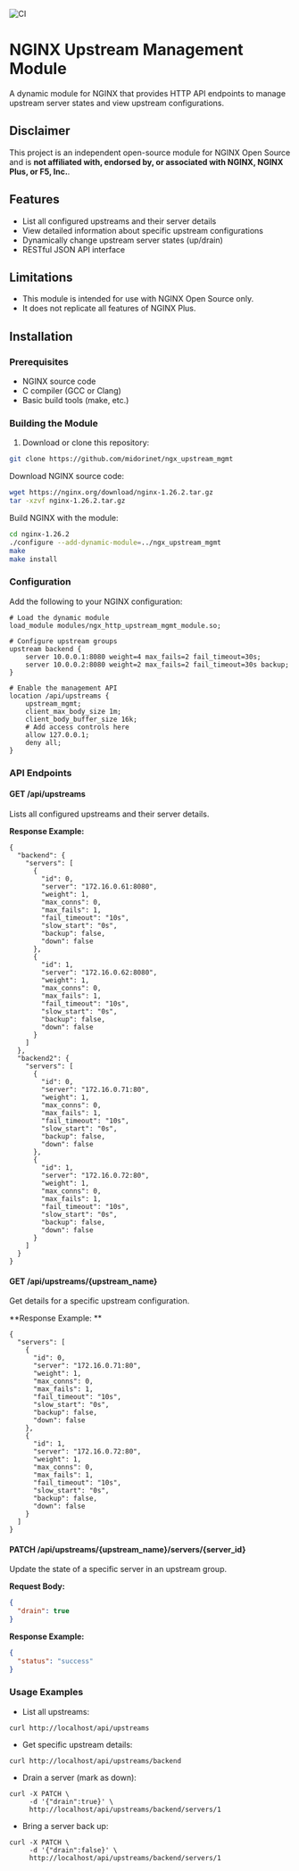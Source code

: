 ![CI](https://github.com/midorinet/ngx_upstream_mgmt/workflows/CI/badge.svg)

# NGINX Upstream Management Module
A dynamic module for NGINX that provides HTTP API endpoints to manage upstream server states and view upstream configurations.

## Disclaimer
This project is an independent open-source module for NGINX Open Source and is **not affiliated with, endorsed by, or associated with NGINX, NGINX Plus, or F5, Inc.**.

## Features
- List all configured upstreams and their server details
- View detailed information about specific upstream configurations
- Dynamically change upstream server states (up/drain)
- RESTful JSON API interface

## Limitations
- This module is intended for use with NGINX Open Source only.
- It does not replicate all features of NGINX Plus.

## Installation

### Prerequisites

- NGINX source code
- C compiler (GCC or Clang)
- Basic build tools (make, etc.)

### Building the Module

1. Download or clone this repository:
```bash
git clone https://github.com/midorinet/ngx_upstream_mgmt
```
Download NGINX source code:
```bash
wget https://nginx.org/download/nginx-1.26.2.tar.gz
tar -xzvf nginx-1.26.2.tar.gz
```
Build NGINX with the module:
```bash
cd nginx-1.26.2
./configure --add-dynamic-module=../ngx_upstream_mgmt
make
make install
```

### Configuration
Add the following to your NGINX configuration:

```nginx
# Load the dynamic module
load_module modules/ngx_http_upstream_mgmt_module.so;

# Configure upstream groups
upstream backend {
    server 10.0.0.1:8080 weight=4 max_fails=2 fail_timeout=30s;
    server 10.0.0.2:8080 weight=2 max_fails=2 fail_timeout=30s backup;
}

# Enable the management API
location /api/upstreams {
    upstream_mgmt;
    client_max_body_size 1m;
    client_body_buffer_size 16k;
    # Add access controls here
    allow 127.0.0.1;
    deny all;
}
```

### API Endpoints
#### GET /api/upstreams
Lists all configured upstreams and their server details.

**Response Example:**
```
{
  "backend": {
    "servers": [
      {
        "id": 0,
        "server": "172.16.0.61:8080",
        "weight": 1,
        "max_conns": 0,
        "max_fails": 1,
        "fail_timeout": "10s",
        "slow_start": "0s",
        "backup": false,
        "down": false
      },
      {
        "id": 1,
        "server": "172.16.0.62:8080",
        "weight": 1,
        "max_conns": 0,
        "max_fails": 1,
        "fail_timeout": "10s",
        "slow_start": "0s",
        "backup": false,
        "down": false
      }
    ]
  },
  "backend2": {
    "servers": [
      {
        "id": 0,
        "server": "172.16.0.71:80",
        "weight": 1,
        "max_conns": 0,
        "max_fails": 1,
        "fail_timeout": "10s",
        "slow_start": "0s",
        "backup": false,
        "down": false
      },
      {
        "id": 1,
        "server": "172.16.0.72:80",
        "weight": 1,
        "max_conns": 0,
        "max_fails": 1,
        "fail_timeout": "10s",
        "slow_start": "0s",
        "backup": false,
        "down": false
      }
    ]
  }
}
```

#### GET /api/upstreams/{upstream_name}
Get details for a specific upstream configuration.

**Response Example: **
```
{
  "servers": [
    {
      "id": 0,
      "server": "172.16.0.71:80",
      "weight": 1,
      "max_conns": 0,
      "max_fails": 1,
      "fail_timeout": "10s",
      "slow_start": "0s",
      "backup": false,
      "down": false
    },
    {
      "id": 1,
      "server": "172.16.0.72:80",
      "weight": 1,
      "max_conns": 0,
      "max_fails": 1,
      "fail_timeout": "10s",
      "slow_start": "0s",
      "backup": false,
      "down": false
    }
  ]
}
```

#### PATCH /api/upstreams/{upstream_name}/servers/{server_id}

Update the state of a specific server in an upstream group.

**Request Body:**
```json
{
  "drain": true
}
```
**Response Example:**
```json
{
  "status": "success"
}
```
### Usage Examples
  - List all upstreams:
```
curl http://localhost/api/upstreams
```
  - Get specific upstream details:
```
curl http://localhost/api/upstreams/backend
```
  - Drain a server (mark as down):
```
curl -X PATCH \
     -d '{"drain":true}' \
     http://localhost/api/upstreams/backend/servers/1
```
  - Bring a server back up:
```
curl -X PATCH \
     -d '{"drain":false}' \
     http://localhost/api/upstreams/backend/servers/1
```

